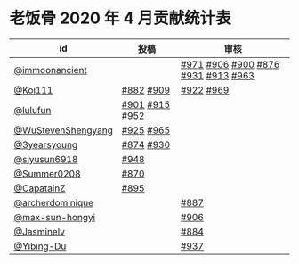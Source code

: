 # 老饭骨 2020 年 4 月贡献统计表

| id | 投稿 | 审核 |
| -- | --- | --- |
| [@immoonancient](https://github.com/immoonancient) | | [#971](https://github.com/immoonancient/YTSubtitles/issues/971) [#906](https://github.com/immoonancient/YTSubtitles/issues/906) [#900](https://github.com/immoonancient/YTSubtitles/issues/900) [#876](https://github.com/immoonancient/YTSubtitles/issues/876) [#931](https://github.com/immoonancient/YTSubtitles/issues/931) [#913](https://github.com/immoonancient/YTSubtitles/issues/913) [#963](https://github.com/immoonancient/YTSubtitles/issues/963) |
| [@Koi111](https://github.com/Koi111) | [#882](https://github.com/immoonancient/YTSubtitles/issues/882) [#909](https://github.com/immoonancient/YTSubtitles/issues/909) | [#922](https://github.com/immoonancient/YTSubtitles/issues/922) [#969](https://github.com/immoonancient/YTSubtitles/issues/969) |
| [@lulufun](https://github.com/lulufun) | [#901](https://github.com/immoonancient/YTSubtitles/issues/901) [#915](https://github.com/immoonancient/YTSubtitles/issues/915) [#952](https://github.com/immoonancient/YTSubtitles/issues/952) | |
| [@WuStevenShengyang](https://github.com/WuStevenShengyang) | [#925](https://github.com/immoonancient/YTSubtitles/issues/925) [#965](https://github.com/immoonancient/YTSubtitles/issues/965) | |
| [@3yearsyoung](https://github.com/3yearsyoung) | [#874](https://github.com/immoonancient/YTSubtitles/issues/874) [#930](https://github.com/immoonancient/YTSubtitles/issues/930) | |
| [@siyusun6918](https://github.com/siyusun6918) | [#948](https://github.com/immoonancient/YTSubtitles/issues/948) | |
| [@Summer0208](https://github.com/Summer0208) | [#870](https://github.com/immoonancient/YTSubtitles/issues/870) | |
| [@CapatainZ](https://github.com/CapatainZ) | [#895](https://github.com/immoonancient/YTSubtitles/issues/895) | |
| [@archerdominique](https://github.com/archerdominique) | | [#887](https://github.com/immoonancient/YTSubtitles/issues/887) |
| [@max-sun-hongyi](https://github.com/max-sun-hongyi) | | [#906](https://github.com/immoonancient/YTSubtitles/issues/906) |
| [@Jasminelv](https://github.com/Jasminelv) | | [#884](https://github.com/immoonancient/YTSubtitles/issues/884) |
| [@Yibing-Du](https://github.com/Yibing-Du) | | [#937](https://github.com/immoonancient/YTSubtitles/issues/937) |
